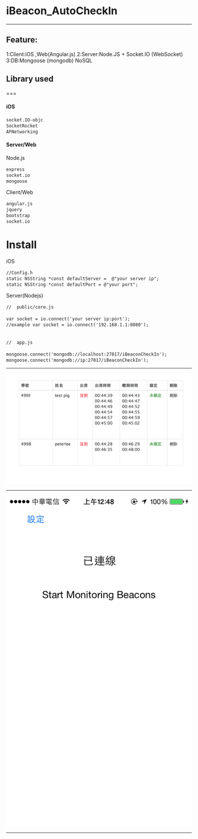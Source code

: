 iBeacon_AutoCheckIn
==========

<hr>


<h2>Feature:</h2>
1:Client:iOS ,Web(Angular.js)   
2:Server:Node.JS + Socket.IO (WebSocket)   
3:DB:Mongoose (mongodb) NoSQL

<h2>Library used</h2>
===
<h4>iOS</h4>
    
    socket.IO-objc   
    SocketRocket   
    AFNetworking   
<h4>Server/Web</h4>
    
Node.js

    express 
    socket.io
    mongoose
   
Client/Web

	angular.js
	jquery
	bootstrap
	socket.io


Install
====

iOS

    //Config.h  
    static NSString *const defaultServer =  @"your server ip";   
    static NSString *const defaultPort = @"your port";

Server(Nodejs)
    
    //	public/core.js
    	
	var socket = io.connect('your server ip:port');
	//example var socket = io.connect('192.168.1.1:8080');


	//	app.js
	
	mongoose.connect('mongodb://localhost:27017/iBeaconCheckIn');
	mongoose.connect('mongodb://ip:27017/iBeaconCheckIn');


<hr>

<img src="web.png" width='600'></img>
<hr>
<img src="phone.png" width='600'></img>
<hr>
